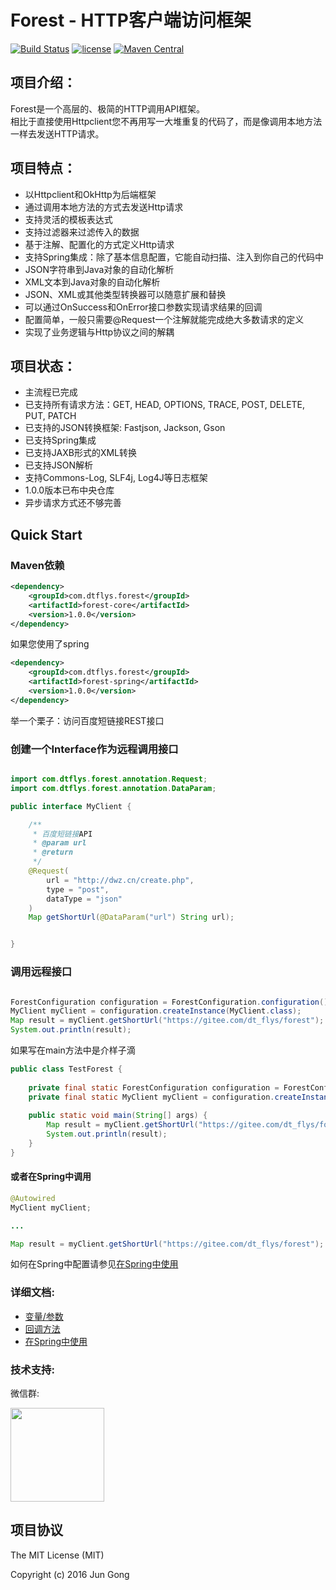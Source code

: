 # Forest - HTTP客户端访问框架


[![Build Status](https://api.travis-ci.org/mySingleLive/forest.svg?branch=master)](https://travis-ci.org/mySingleLive/forest)
[![license](https://img.shields.io/badge/license-MIT%20License-blue.svg)](https://opensource.org/licenses/mit-license.php)
[![Maven Central](https://img.shields.io/badge/maven%20central-1.0.0-brightgreen.svg)](https://search.maven.org/search?q=g:com.dtflys.forest)

项目介绍：
-------------------------------------

Forest是一个高层的、极简的HTTP调用API框架。<br>
相比于直接使用Httpclient您不再用写一大堆重复的代码了，而是像调用本地方法一样去发送HTTP请求。

项目特点：
-----
* 以Httpclient和OkHttp为后端框架
* 通过调用本地方法的方式去发送Http请求
* 支持灵活的模板表达式
* 支持过滤器来过滤传入的数据
* 基于注解、配置化的方式定义Http请求
* 支持Spring集成：除了基本信息配置，它能自动扫描、注入到你自己的代码中
* JSON字符串到Java对象的自动化解析
* XML文本到Java对象的自动化解析
* JSON、XML或其他类型转换器可以随意扩展和替换
* 可以通过OnSuccess和OnError接口参数实现请求结果的回调
* 配置简单，一般只需要@Request一个注解就能完成绝大多数请求的定义
* 实现了业务逻辑与Http协议之间的解耦


项目状态：
-------------------------------------

* 主流程已完成
* 已支持所有请求方法：GET, HEAD, OPTIONS, TRACE, POST, DELETE, PUT, PATCH
* 已支持的JSON转换框架: Fastjson, Jackson, Gson
* 已支持Spring集成
* 已支持JAXB形式的XML转换
* 已支持JSON解析
* 支持Commons-Log, SLF4j, Log4J等日志框架
* 1.0.0版本已布中央仓库
* 异步请求方式还不够完善


Quick Start
-------------------------------------


### Maven依赖

```xml
<dependency>
    <groupId>com.dtflys.forest</groupId>
    <artifactId>forest-core</artifactId>
    <version>1.0.0</version>
</dependency>
```

如果您使用了spring

```xml
<dependency>
    <groupId>com.dtflys.forest</groupId>
    <artifactId>forest-spring</artifactId>
    <version>1.0.0</version>
</dependency>
```

举一个栗子：访问百度短链接REST接口

### 创建一个Interface作为远程调用接口


```java

import com.dtflys.forest.annotation.Request;
import com.dtflys.forest.annotation.DataParam;

public interface MyClient {

    /**
     * 百度短链接API
     * @param url
     * @return
     */
    @Request(
        url = "http://dwz.cn/create.php",
        type = "post",
        dataType = "json"
    )
    Map getShortUrl(@DataParam("url") String url);


}


```


### 调用远程接口
```java

ForestConfiguration configuration = ForestConfiguration.configuration();
MyClient myClient = configuration.createInstance(MyClient.class);
Map result = myClient.getShortUrl("https://gitee.com/dt_flys/forest");
System.out.println(result);

```

如果写在main方法中是介样子滴

```java
public class TestForest {
    
    private final static ForestConfiguration configuration = ForestConfiguration.configuration();
    private final static MyClient myClient = configuration.createInstance(MyClient.class);
    
    public static void main(String[] args) {
        Map result = myClient.getShortUrl("https://gitee.com/dt_flys/forest");
        System.out.println(result);
    }
}
```

#### 或者在Spring中调用

```java
@Autowired
MyClient myClient;

...

Map result = myClient.getShortUrl("https://gitee.com/dt_flys/forest");

```

如何在Spring中配置请参见[在Spring中使用](https://gitee.com/dt_flys/forest/blob/master/forest-core/src/main/doc/SPRING.md)

### 详细文档:<br>
* [变量/参数](forest-core/src/main/doc/DOCUMENTATION.md)<br>
* [回调方法](forest-core/src/main/doc/CALLBACK.md)<br>
* [在Spring中使用](forest-core/src/main/doc/SPRING.md)


### 技术支持:<br>
微信群:

<img width="150" height="150" src="http://www.dtflys.com/images/forest/forest_wx.png"/>

项目协议
--------------------------
The MIT License (MIT)

Copyright (c) 2016 Jun Gong



